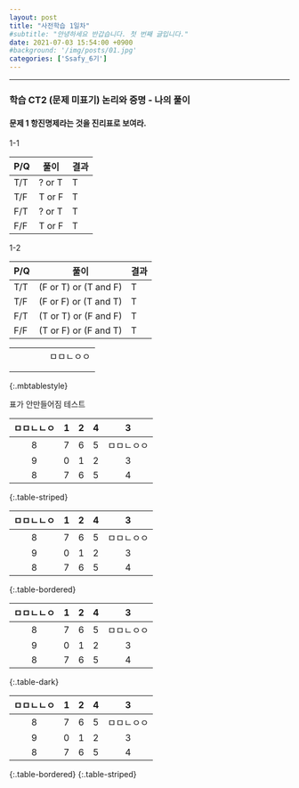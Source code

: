 ```yaml
---
layout: post
title: "사전학습 1일차"
#subtitle: "안녕하세요 반갑습니다. 첫 번째 글입니다."
date: 2021-07-03 15:54:00 +0900
#background: '/img/posts/01.jpg'
categories: ['Ssafy_6기']
---
```

___

### 학습 CT2 (문제 미표기) 논리와 증명 - 나의 풀이

#### 문제 1 항진명제라는 것을 진리표로 보여라.

1-1

|P/Q|풀이|결과|
|------|---|---|
|T/T|? or T|T|
|T/F|T or F|T|
|F/T|? or T|T|
|F/F|T or F|T|

1-2

|P/Q|풀이|결과|
|------|---|---|
|T/T|(F or T) or (T and F)|T|
|T/F|(F or F) or (T and T)|T|
|F/T|(T or T) or (F and F)|T|
|F/F|(T or F) or (F and T)|T|

|   |   |   |   |            |
|:-:|:-:|:-:|:-:|:----------:|
|   |   |   |   | ㅁㅁㄴㅇㅇ |
|   |   |   |   |            |
|   |   |   |   |            |
{:.mbtablestyle}

표가 안만들어짐 테스트

| ㅁㅁㄴㄴㅇ | 1 | 2 | 4 |      3     |
|:----------:|:-:|:-:|:-:|:----------:|
|      8     | 7 | 6 | 5 | ㅁㅁㄴㅇㅇ |
|      9     | 0 | 1 | 2 |      3     |
|      8     | 7 | 6 | 5 |      4     |
{:.table-striped}

| ㅁㅁㄴㄴㅇ | 1 | 2 | 4 |      3     |
|:----------:|:-:|:-:|:-:|:----------:|
|      8     | 7 | 6 | 5 | ㅁㅁㄴㅇㅇ |
|      9     | 0 | 1 | 2 |      3     |
|      8     | 7 | 6 | 5 |      4     |
{:.table-bordered}

| ㅁㅁㄴㄴㅇ | 1 | 2 | 4 |      3     |
|:----------:|:-:|:-:|:-:|:----------:|
|      8     | 7 | 6 | 5 | ㅁㅁㄴㅇㅇ |
|      9     | 0 | 1 | 2 |      3     |
|      8     | 7 | 6 | 5 |      4     |
{:.table-dark}

| ㅁㅁㄴㄴㅇ | 1 | 2 | 4 |      3     |
|:----------:|:-:|:-:|:-:|:----------:|
|      8     | 7 | 6 | 5 | ㅁㅁㄴㅇㅇ |
|      9     | 0 | 1 | 2 |      3     |
|      8     | 7 | 6 | 5 |      4     |
{:.table-bordered}
{:.table-striped}